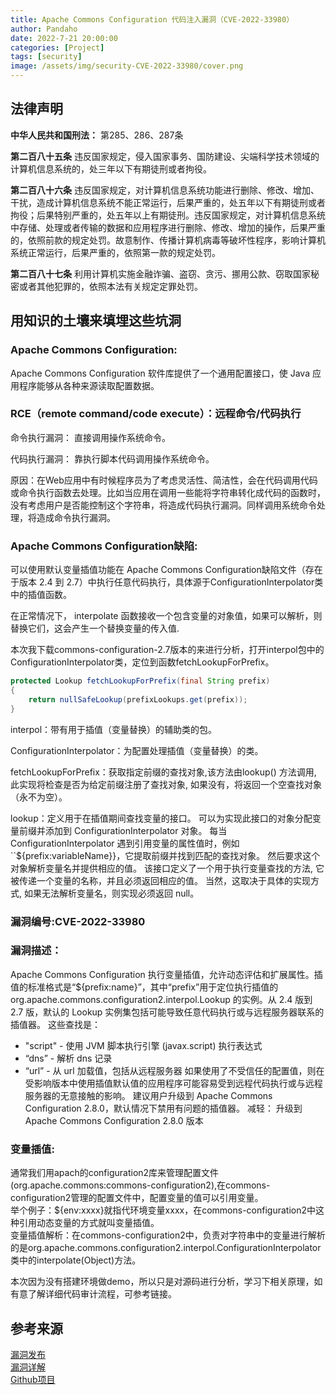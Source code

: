 ```yaml
---
title: Apache Commons Configuration 代码注入漏洞（CVE-2022-33980）
author: Pandaho
date: 2022-7-21 20:00:00 
categories: [Project] 
tags: [security]
image: /assets/img/security-CVE-2022-33980/cover.png
---
```





## **法律声明**

**中华人民共和国刑法：** 第285、286、287条

**第二百八十五条** 违反国家规定，侵入国家事务、国防建设、尖端科学技术领域的计算机信息系统的，处三年以下有期徒刑或者拘役。

**第二百八十六条** 违反国家规定，对计算机信息系统功能进行删除、修改、增加、干扰，造成计算机信息系统不能正常运行，后果严重的，处五年以下有期徒刑或者拘役；后果特别严重的，处五年以上有期徒刑。违反国家规定，对计算机信息系统中存储、处理或者传输的数据和应用程序进行删除、修改、增加的操作，后果严重的，依照前款的规定处罚。故意制作、传播计算机病毒等破坏性程序，影响计算机系统正常运行，后果严重的，依照第一款的规定处罚。

**第二百八十七条** 利用计算机实施金融诈骗、盗窃、贪污、挪用公款、窃取国家秘密或者其他犯罪的，依照本法有关规定定罪处罚。



## **用知识的土壤来填埋这些坑洞**

### **Apache Commons Configuration:**

Apache Commons Configuration 软件库提供了一个通用配置接口，使 Java 应用程序能够从各种来源读取配置数据。

###  **RCE（remote command/code execute）：远程命令/代码执行**

​命令执行漏洞： 直接调用操作系统命令。

代码执行漏洞： 靠执行脚本代码调用操作系统命令。

原因：在Web应用中有时候程序员为了考虑灵活性、简洁性，会在代码调用代码或命令执行函数去处理。比如当应用在调用一些能将字符串转化成代码的函数时，没有考虑用户是否能控制这个字符串，将造成代码执行漏洞。同样调用系统命令处理，将造成命令执行漏洞。


###  **Apache Commons Configuration缺陷:**

可以使用默认变量插值功能在 Apache Commons Configuration缺陷文件（存在于版本 2.4 到 2.7）中执行任意代码执行，具体源于ConfigurationInterpolator类中的插值函数。 

在正常情况下， interpolate 函数接收一个包含变量的对象值，如果可以解析，则替换它们，这会产生一个替换变量的传入值.

本次我下载commons-configuration-2.7版本的来进行分析，打开interpol包中的ConfigurationInterpolator类，定位到函数fetchLookupForPrefix。


```java
protected Lookup fetchLookupForPrefix(final String prefix)
{
    return nullSafeLookup(prefixLookups.get(prefix));
}
```

interpol：带有用于插值（变量替换）的辅助类的包。

ConfigurationInterpolator：为配置处理插值（变量替换）的类。

fetchLookupForPrefix：获取指定前缀的查找对象,该方法由lookup() 方法调用, 此实现将检查是否为给定前缀注册了查找对象, 如果没有，将返回一个空查找对象（永不为空）。

lookup：定义用于在插值期间查找变量的接口。
可以为实现此接口的对象分配变量前缀并添加到 ConfigurationInterpolator 对象。 每当 ConfigurationInterpolator 遇到引用变量的属性值时，例如 ``${prefix:variableName}}，它提取前缀并找到匹配的查找对象。 然后要求这个对象解析变量名并提供相应的值。
该接口定义了一个用于执行变量查找的方法, 它被传递一个变量的名称，并且必须返回相应的值。 当然，这取决于具体的实现方式, 如果无法解析变量名，则实现必须返回 null。  


### **漏洞编号:CVE-2022-33980**

### **漏洞描述：**

 Apache Commons Configuration 执行变量插值，允许动态评估和扩展属性。插值的标准格式是“${prefix:name}”，其中“prefix”用于定位执行插值的 org.apache.commons.configuration2.interpol.Lookup 的实例。从 2.4 版到 2.7 版，默认的 Lookup 实例集包括可能导致任意代码执行或与远程服务器联系的插值器。
这些查找是：
 - "script" - 使用 JVM 脚本执行引擎 (javax.script) 执行表达式 
- “dns” - 解析 dns 记录
 - “url” - 从 url 加载值，包括从远程服务器 
如果使用了不受信任的配置值，则在受影响版本中使用插值默认值的应用程序可能容易受到远程代码执行或与远程服务器的无意接触的影响。 
建议用户升级到 Apache Commons Configuration 2.8.0，默认情况下禁用有问题的插值器。 
减轻： 升级到 Apache Commons Configuration 2.8.0 版本

### **变量插值:**
通常我们用apach的configuration2库来管理配置文件(org.apache.commons:commons-configuration2),在commons-configuration2管理的配置文件中，配置变量的值可以引用变量。  
举个例子：${env:xxxx}就指代环境变量xxxx，在commons-configuration2中这种引用动态变量的方式就叫变量插值。  
变量插值解析：在commons-configuration2中，负责对字符串中的变量进行解析的是org.apache.commons.configuration2.interpol.ConfigurationInterpolator类中的interpolate(Object)方法。

本次因为没有搭建环境做demo，所以只是对源码进行分析，学习下相关原理，如有意了解详细代码审计流程，可参考链接。


## **参考来源**

[漏洞发布](https://lists.apache.org/thread/tdf5n7j80lfxdhs2764vn0xmpfodm87s)  
[漏洞详解](https://www.freebuf.com/vuls/339633.html)  
[Github项目](https://github.com/apache/commons-configuration/tree/rel/commons-configuration-2.7)